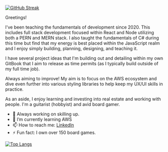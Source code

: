 [![GitHub Streak](https://github-readme-streak-stats.herokuapp.com?user=coderwine&theme=gotham&hide_border=true&date_format=M%20j%5B%2C%20Y%5D)](https://git.io/streak-stats)

Greetings!

I've been teaching the fundamentals of development since 2020. This includes full stack development focused within React and Node utilizing both a PERN and MERN stack. I also taught the fundamentals of C# during this time but find that my energy is best placed within the JavaScript realm and I enjoy simply building, planning, designing, and teaching it.

I have several project ideas that I'm building out and detailing within my own GitBook that I aim to release as time permits (as I typically build outside of my full time job).

Always aiming to improve! My aim is to focus on the AWS ecosystem and dive even further into various styling libraries to help keep my UX/UI skills in practice.

As an aside, I enjoy learning and investing into real estate and working with people. I'm a guitarist (hobbyist) and avid board gamer.

- 🔭 Always working on skilling up.
- 🌱 I’m currently learning AWS
- 📫 How to reach me: [LinkedIn](https://www.linkedin.com/in/ewine/)
- ⚡ Fun fact: I own over 150 board games.

[![Top Langs](https://github-readme-stats.vercel.app/api/top-langs/?username=coderwine&layout=compact)](https://github.com/coderwine/github-readme-stats)
<!--
**coderwine/coderwine** is a ✨ _special_ ✨ repository because its `README.md` (this file) appears on your GitHub profile.

Here are some ideas to get you started:

- 🔭 I’m currently working on ...
- 🌱 I’m currently learning ...
- 👯 I’m looking to collaborate on ...
- 🤔 I’m looking for help with ...
- 💬 Ask me about ...
- 📫 How to reach me: ...
- 😄 Pronouns: ...
- ⚡ Fun fact: ...
-->

